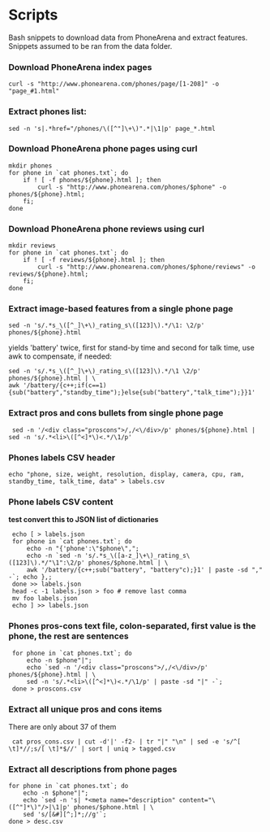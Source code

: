 # Scripts
Bash snippets to download data from PhoneArena and extract features.
Snippets assumed to be ran from the data folder.

### Download PhoneArena index pages
    curl -s "http://www.phonearena.com/phones/page/[1-208]" -o "page_#1.html"

### Extract phones list:
    sed -n 's|.*href="/phones/\([^"]\+\)".*|\1|p' page_*.html

### Download PhoneArena phone pages using curl
    mkdir phones
    for phone in `cat phones.txt`; do
        if ! [ -f phones/${phone}.html ]; then
            curl -s "http://www.phonearena.com/phones/$phone" -o phones/${phone}.html;
        fi;
    done

### Download PhoneArena phone reviews using curl
    mkdir reviews
    for phone in `cat phones.txt`; do
        if ! [ -f reviews/${phone}.html ]; then
            curl -s "http://www.phonearena.com/phones/$phone/reviews" -o reviews/${phone}.html;
        fi;
    done

### Extract image-based features from a single phone page
    sed -n 's/.*s_\([^_]\+\)_rating_s\([123]\).*/\1: \2/p' phones/${phone}.html

yields 'battery' twice, first for stand-by time and second for talk time, use awk to compensate, if needed:

    sed -n 's/.*s_\([^_]\+\)_rating_s\([123]\).*/\1 \2/p' phones/${phone}.html | \
    awk '/battery/{c++;if(c==1){sub("battery","standby_time");}else{sub("battery","talk_time");}}1'

### Extract pros and cons bullets from single phone page
     sed -n '/<div class="proscons">/,/<\/div>/p' phones/${phone}.html | sed -n 's/.*<li>\([^<]*\)<.*/\1/p'

### Phones labels CSV header
    echo "phone, size, weight, resolution, display, camera, cpu, ram, standby_time, talk_time, data" > labels.csv

### Phone labels CSV content
**test convert this to JSON list of dictionaries**
     
     echo [ > labels.json
     for phone in `cat phones.txt`; do 
         echo -n "{'phone':\"$phone\","; 
         echo -n `sed -n 's/.*s_\([a-z_]\+\)_rating_s\([123]\).*/"\1":\2/p' phones/$phone.html | \
         awk '/battery/{c++;sub("battery", "battery"c);}1' | paste -sd "," -`; echo },; 
     done >> labels.json
     head -c -1 labels.json > foo # remove last comma
     mv foo labels.json
     echo ] >> labels.json
     

### Phones pros-cons text file, colon-separated, first value is the phone, the rest are sentences
     for phone in `cat phones.txt`; do
         echo -n $phone"|";
         echo `sed -n '/<div class="proscons">/,/<\/div>/p' phones/${phone}.html | \
         sed -n 's/.*<li>\([^<]*\)<.*/\1/p' | paste -sd "|" -`;
     done > proscons.csv

### Extract all unique pros and cons items
There are only about 37 of them

     cat pros_cons.csv | cut -d'|' -f2- | tr "|" "\n" | sed -e 's/^[ \t]*//;s/[ \t]*$//' | sort | uniq > tagged.csv

### Extract all descriptions from phone pages
    
    for phone in `cat phones.txt`; do
        echo -n $phone"|";
        echo `sed -n 's| *<meta name="description" content="\([^"]*\)"/>|\1|p' phones/$phone.html | \
        sed 's/[&#][^;]*;//g'`;
    done > desc.csv